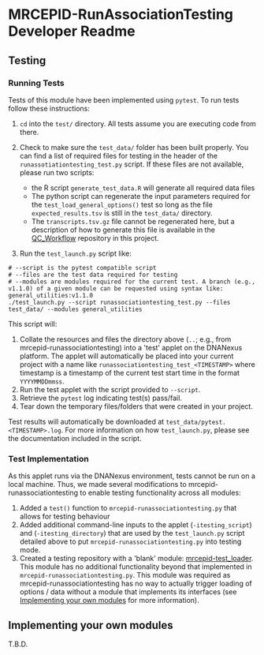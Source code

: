 # MRCEPID-RunAssociationTesting Developer Readme

## Testing

### Running Tests

Tests of this module have been implemented using `pytest`. To run tests follow these instructions:

1. `cd` into the `test/` directory. All tests assume you are executing code from there. 

2. Check to make sure the `test_data/` folder has been built properly. You can find a list of required files for testing
in the header of the `runassotiationtesting_test.py` script. If these files are not available, please run two scripts:
   * the R script `generate_test_data.R` will generate all required data files
   * The python script can regenerate the input parameters required for the `test_load_general_options()` test so long
   as the file `expected_results.tsv` is still in the `test_data/` directory.
   * The `transcripts.tsv.gz` file cannot be regenerated here, but a description of how to generate this file is 
   available in the [QC_Workflow](https://github.com/mrcepid-rap/QC_workflow) repository in this project.

3. Run the `test_launch.py` script like:

```{commandline}
# --script is the pytest compatible script
# --files are the test data required for testing
# --modules are modules required for the current test. A branch (e.g., v1.1.0) of a given module can be requested using syntax like: general_utilities:v1.1.0 
./test_launch.py --script runassociationtesting_test.py --files test_data/ --modules general_utilities
```
       
   This script will:

   1. Collate the resources and files the directory above (`..`; e.g., from mrcepid-runassociationtesting) into a 'test' 
   applet on the DNANexus platform. The applet will automatically be placed into your current project with a name 
   like `runassociationtesting_test_<TIMESTAMP>` where timestamp is a timestamp of the current test start time in the format `YYYYMMDDmmss`.
   2. Run the test applet with the script provided to `--script`.
   3. Retrieve the `pytest` log indicating test(s) pass/fail.
   4. Tear down the temporary files/folders that were created in your project. 

Test results will automatically be downloaded at `test_data/pytest.<TIMESTAMP>.log`. For more information on how 
`test_launch.py`, please see the documentation included in the script.

### Test Implementation

As this applet runs via the DNANexus environment, tests cannot be run on a local machine. Thus, we made several 
modifications to mrcepid-runassociationtesting to enable testing functionality across all modules:

1. Added a `test()` function to `mrcepid-runassociationtesting.py` that allows for testing behaviour
2. Added additional command-line inputs to the applet (`-itesting_script`) and (`-itesting_directory`) that are used by
the `test_launch.py` script detailed above to put `mrcepid-runassociationtesting.py` into testing mode.
3. Created a testing repository with a 'blank' module: [mrcepid-test_loader](https://github.com/mrcepid-rap/mrcepid-test_loader).
This module has no additional functionality beyond that implemented in `mrcepid-runassociationtesting.py`. This module 
was required as mrcepid-runassociationtesting has no way to actually trigger loading of options / data without a module
that implements its interfaces (see [Implementing your own modules](#implementing-your-own-modules) for more information).

## Implementing your own modules

T.B.D.
